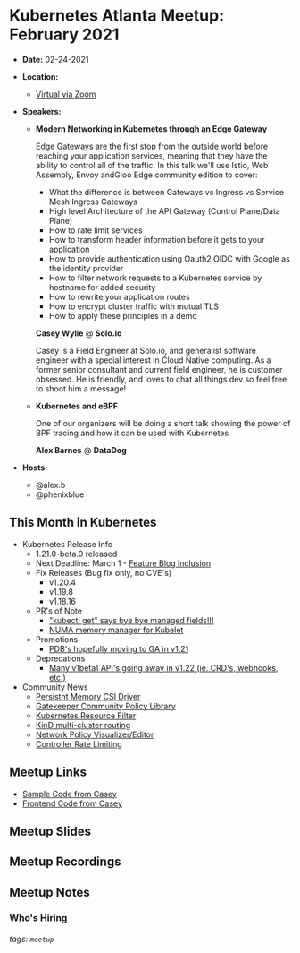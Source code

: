 # Kubernetes Atlanta Meetup: February 2021<!--Month Year-->

- **Date:** 02-24-2021<!--date as MM.DD.YYYY-->
- **Location:**
    - [Virtual via Zoom](https://www.meetup.com/Kubernetes-Atlanta-Meetup/events/276201050/)
- **Speakers:**
    - **Modern Networking in Kubernetes through an Edge Gateway**

        Edge Gateways are the first stop from the outside world before reaching your application services, meaning that they have the ability to control all of the traffic. In this talk we'll use Istio, Web Assembly, Envoy andGloo Edge community edition to cover:
        - What the difference is between Gateways vs Ingress vs Service Mesh Ingress Gateways
        - High level Architecture of the API Gateway (Control Plane/Data Plane)
        - How to rate limit services
        - How to transform header information before it gets to your application
        - How to provide authentication using Oauth2 OIDC with Google as the identity provider
        - How to filter network requests to a Kubernetes service by hostname for added security
        - How to rewrite your application routes
        - How to encrypt cluster traffic with mutual TLS
        - How to apply these principles in a demo

        **Casey Wylie** @ **Solo.io**

        Casey is a Field Engineer at Solo.io, and generalist software engineer with a special interest in Cloud Native computing. As a former senior consultant and current field engineer, he is customer obsessed. He is friendly, and loves to chat all things dev so feel free to shoot him a message!
    - **Kubernetes and eBPF**
        
        One of our organizers will be doing a short talk showing the power of BPF tracing and how it can be used with Kubernetes

        **Alex Barnes** @ **DataDog**

- **Hosts:**
    - @alex.b
    - @phenixblue

## This Month in Kubernetes

- Kubernetes Release Info
    - 1.21.0-beta.0 released
    - Next Deadline: March 1 - [Feature Blog Inclusion](https://docs.google.com/spreadsheets/d/1-rFkGmpyDN39gY2M_RX6Ugs_AIig9GXw1FkRLWWmWfw/edit?ts=6023741c#gid=0)
    - Fix Releases (Bug fix only, no CVE's)
        - v1.20.4
        - v1.19.8
        - v1.18.16
    - PR's of Note
        - ["kubectl get" says bye bye managed fields!!!](https://github.com/kubernetes/kubernetes/pull/96878)
        - [NUMA memory manager for Kubelet](https://github.com/kubernetes/kubernetes/pull/95479)
    - Promotions
        - [PDB's hopefully moving to GA in v1.21](https://github.com/kubernetes/enhancements/pull/2114)
    - Deprecations
        - [Many v1beta1 API's going away in v1.22 (ie. CRD's, webhooks, etc.)](https://groups.google.com/g/kubernetes-dev/c/z_AE1EHhZF4)
- Community News
    - [Persistnt Memory CSI Driver](https://github.com/intel/pmem-csi)
    - [Gatekeeper Community Policy Library](https://github.com/open-policy-agent/gatekeeper-library)
    - [Kubernetes Resource Filter](https://github.com/ryane/kfilt)
    - [KinD multi-cluster routing](https://gist.github.com/aojea/00bca6390f5f67c0a30db6acacf3ea91#multiple-clusters)
    - [Network Policy Visualizer/Editor](https://editor.cilium.io)
    - [Controller Rate Limiting](https://danielmangum.com/posts/controller-runtime-client-go-rate-limiting/)

## Meetup Links

- [Sample Code from Casey](https://github.com/cmwylie19/envoy-kube-talk)
- [Frontend Code from Casey](https://github.com/cmwylie19/envoy-kube-talk-frontend)

## Meetup Slides

## Meetup Recordings

## Meetup Notes

### Who's Hiring 

<!--Company Name: Positions hiring for (link to hiring page), Contact Name/email/etc-->

###### tags: `meetup` <!--Add additional tags for `year`, `month` and anything else pertinent-->